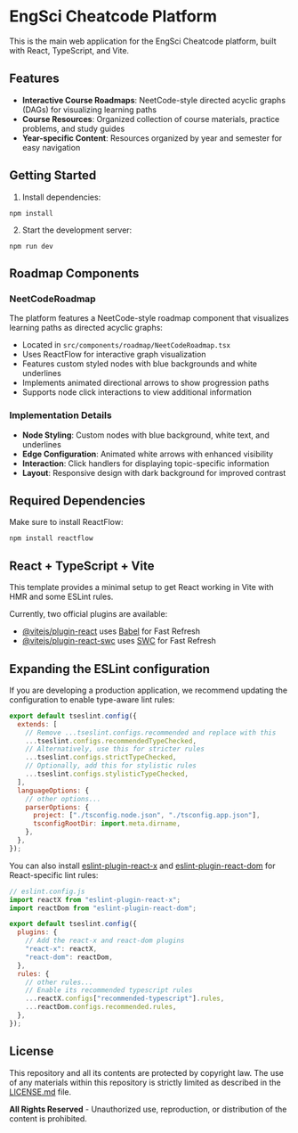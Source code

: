 # EngSci Cheatcode Platform

This is the main web application for the EngSci Cheatcode platform, built with React, TypeScript, and Vite.

## Features

- **Interactive Course Roadmaps**: NeetCode-style directed acyclic graphs (DAGs) for visualizing learning paths
- **Course Resources**: Organized collection of course materials, practice problems, and study guides
- **Year-specific Content**: Resources organized by year and semester for easy navigation

## Getting Started

1. Install dependencies:

```
npm install
```

2. Start the development server:

```
npm run dev
```

## Roadmap Components

### NeetCodeRoadmap

The platform features a NeetCode-style roadmap component that visualizes learning paths as directed acyclic graphs:

- Located in `src/components/roadmap/NeetCodeRoadmap.tsx`
- Uses ReactFlow for interactive graph visualization
- Features custom styled nodes with blue backgrounds and white underlines
- Implements animated directional arrows to show progression paths
- Supports node click interactions to view additional information

### Implementation Details

- **Node Styling**: Custom nodes with blue background, white text, and underlines
- **Edge Configuration**: Animated white arrows with enhanced visibility
- **Interaction**: Click handlers for displaying topic-specific information
- **Layout**: Responsive design with dark background for improved contrast

## Required Dependencies

Make sure to install ReactFlow:

```
npm install reactflow
```

## React + TypeScript + Vite

This template provides a minimal setup to get React working in Vite with HMR and some ESLint rules.

Currently, two official plugins are available:

- [@vitejs/plugin-react](https://github.com/vitejs/vite-plugin-react/blob/main/packages/plugin-react/README.md) uses [Babel](https://babeljs.io/) for Fast Refresh
- [@vitejs/plugin-react-swc](https://github.com/vitejs/vite-plugin-react-swc) uses [SWC](https://swc.rs/) for Fast Refresh

## Expanding the ESLint configuration

If you are developing a production application, we recommend updating the configuration to enable type-aware lint rules:

```js
export default tseslint.config({
  extends: [
    // Remove ...tseslint.configs.recommended and replace with this
    ...tseslint.configs.recommendedTypeChecked,
    // Alternatively, use this for stricter rules
    ...tseslint.configs.strictTypeChecked,
    // Optionally, add this for stylistic rules
    ...tseslint.configs.stylisticTypeChecked,
  ],
  languageOptions: {
    // other options...
    parserOptions: {
      project: ["./tsconfig.node.json", "./tsconfig.app.json"],
      tsconfigRootDir: import.meta.dirname,
    },
  },
});
```

You can also install [eslint-plugin-react-x](https://github.com/Rel1cx/eslint-react/tree/main/packages/plugins/eslint-plugin-react-x) and [eslint-plugin-react-dom](https://github.com/Rel1cx/eslint-react/tree/main/packages/plugins/eslint-plugin-react-dom) for React-specific lint rules:

```js
// eslint.config.js
import reactX from "eslint-plugin-react-x";
import reactDom from "eslint-plugin-react-dom";

export default tseslint.config({
  plugins: {
    // Add the react-x and react-dom plugins
    "react-x": reactX,
    "react-dom": reactDom,
  },
  rules: {
    // other rules...
    // Enable its recommended typescript rules
    ...reactX.configs["recommended-typescript"].rules,
    ...reactDom.configs.recommended.rules,
  },
});
```

## License

This repository and all its contents are protected by copyright law. The use of any materials within this repository is strictly limited as described in the [LICENSE.md](LICENSE.md) file.

**All Rights Reserved** - Unauthorized use, reproduction, or distribution of the content is prohibited.
